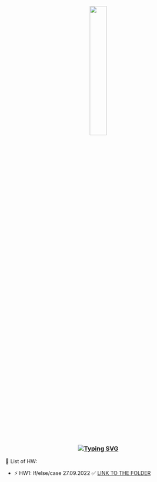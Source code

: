<div align="center">
<img src="https://www.softserveinc.com/cdn/img/press/regional/news/SS-logo.PNG" align="center" style="width: 30%" />
</div>  
  
### <div align="center">[![Typing SVG](https://readme-typing-svg.herokuapp.com?color=%2336BCF7&lines=Computer+science+student)](https://git.io/typing-svg)</div>  
  

🔭 List of HW:  
  

- ⚡️ HW1: If/else/case 27.09.2022 ✅  [LINK TO THE FOLDER](https://github.com/SEM24/SoftServeHW/tree/master/src/com/khomsi/softServe/homework1)
